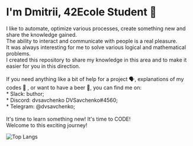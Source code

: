 ### <h1 align="left">I'm Dmitrii, 42Ecole Student 👋</h1>

<p align="left">I like to automate, optimize various processes, create something new and share the knowledge gained.<br> 
The ability to interact and communicate with people is a real pleasure.<br> 
It was always interesting for me to solve various logical and mathematical problems.<br> 
I created this repository to share my knowledge in this area and to make it easier for you in this direction.<br> 
<br>
If you need anything like a bit of help for a project 🗣️,  explanations of my codes 💬 , or want to have a beer 🍻, you can find me on:<br>
* Slack: buthor;<br>
* Discord: dvsavchenko DVSavchenko#4560;<br>  
* Telegram: @dvsavchenko;<br>
<br>
It's time to learn something new! It's time to CODE!<br>
Welcome to this exciting journey!
</p>

![Top Langs](https://github-readme-stats.vercel.app/api/top-langs/?username=savchenkodv&layout=compact)
